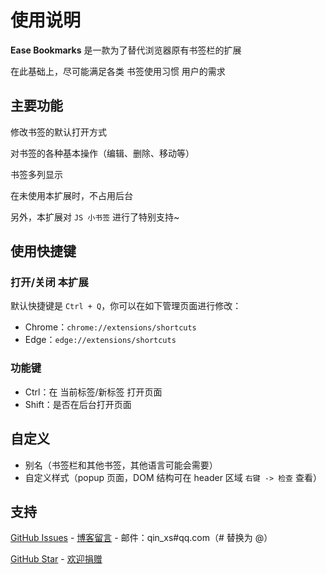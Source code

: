 # 使用说明

**Ease Bookmarks** 是一款为了替代浏览器原有书签栏的扩展

在此基础上，尽可能满足各类 书签使用习惯 用户的需求

## 主要功能

修改书签的默认打开方式

对书签的各种基本操作（编辑、删除、移动等）

书签多列显示

在未使用本扩展时，不占用后台

另外，本扩展对 `JS 小书签` 进行了特别支持~

## 使用快捷键

### 打开/关闭 本扩展

默认快捷键是 `Ctrl + Q`，你可以在如下管理页面进行修改：
- Chrome：`chrome://extensions/shortcuts`
- Edge：`edge://extensions/shortcuts`

<!-- - Firefox：`about:addons` -> 扩展 -> 设置图标 -> 管理扩展快捷键 -->

### 功能键

- Ctrl：在 当前标签/新标签 打开页面
- Shift：是否在后台打开页面

## 自定义

- 别名（书签栏和其他书签，其他语言可能会需要）
- 自定义样式（popup 页面，DOM 结构可在 header 区域 `右键 -> 检查` 查看）

## 支持

[GitHub Issues](https://github.com/qinxs/Ease-Bookmarks/issues) - 
[博客留言](https://7bxing.com/posts/beb3fd2a/) - 
邮件：qin_xs#qq.com（# 替换为 @）

[GitHub Star](https://github.com/qinxs/Ease-Bookmarks "方便的话，给个 Star，感谢！") - 
[欢迎捐赠](https://7bxing.com/donate/)
